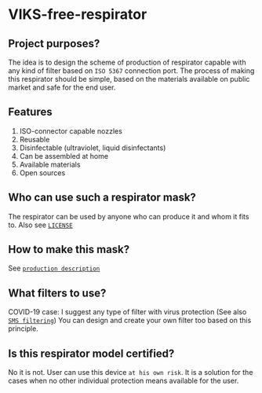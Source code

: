# VIKS-free-respirator

## Project purposes?
The idea is to design the scheme of production of respirator capable with any kind of filter 
based on `ISO 5367` connection port. The process of making this respirator should be simple, 
based on the materials available on public market and safe for the end user.

## Features
1. ISO-connector capable nozzles
2. Reusable
3. Disinfectable (ultraviolet, liquid disinfectants)
4. Can be assembled at home 
5. Available materials
6. Open sources

## Who can use such a respirator mask?
The respirator can be used by anyone who can produce it and whom it fits to. Also see [`LICENSE`](LICENSE)

## How to make this mask?
See [`production description`](PRODUCTION_DESC.md)

## What filters to use?
COVID-19 case: I suggest any type of filter with virus protection (See also [`SMS filtering`](https://www.textileinnovations.co.uk/latest-news/what-is-sms-or-spunbond-meltblown-spunbond/))
You can design and create your own filter too based on this principle.

## Is this respirator model certified?
No it is not. User can use this device `at his own risk`. It is a solution for the cases when no other 
individual protection means available for the user.

